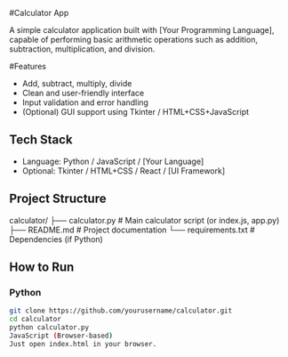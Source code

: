 #Calculator App

A simple calculator application built with [Your Programming Language], capable of performing basic arithmetic operations such as addition, subtraction, multiplication, and division.

#Features

- Add, subtract, multiply, divide
- Clean and user-friendly interface
- Input validation and error handling
- (Optional) GUI support using Tkinter / HTML+CSS+JavaScript

## Tech Stack

- Language: Python / JavaScript / [Your Language]
- Optional: Tkinter / HTML+CSS / React / [UI Framework]

## Project Structure
calculator/
├── calculator.py # Main calculator script (or index.js, app.py)
├── README.md # Project documentation
└── requirements.txt # Dependencies (if Python)


## How to Run

### Python

```bash
git clone https://github.com/yourusername/calculator.git
cd calculator
python calculator.py
JavaScript (Browser-based)
Just open index.html in your browser.




